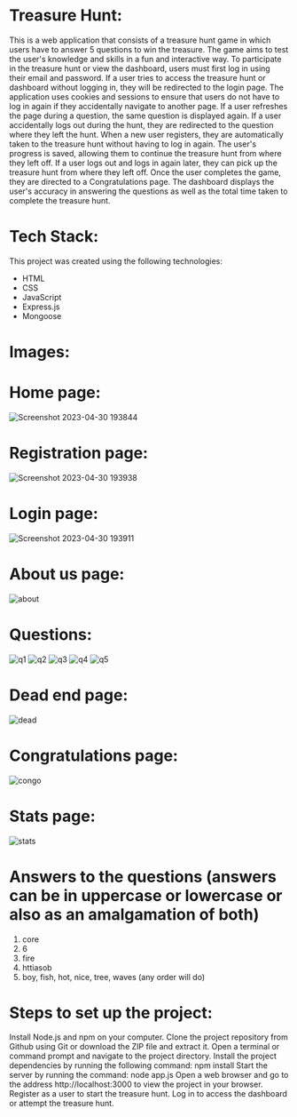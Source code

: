 # Treasure Hunt:

This is a web application that consists of a treasure hunt game in which users have to answer 5 questions to win the treasure. The game aims to test the user's knowledge and skills in a fun and interactive way.
To participate in the treasure hunt or view the dashboard, users must first log in using their email and password. If a user tries to access the treasure hunt or dashboard without logging in, they will be redirected to the login page.
The application uses cookies and sessions to ensure that users do not have to log in again if they accidentally navigate to another page. If a user refreshes the page during a question, the same question is displayed again.
If a user accidentally logs out during the hunt, they are redirected to the question where they left the hunt. When a new user registers, they are automatically taken to the treasure hunt without having to log in again. The user's progress is saved, allowing them to continue the treasure hunt from where they left off. If a user logs out and logs in again later, they can pick up the treasure hunt from where they left off.
Once the user completes the game, they are directed to a Congratulations page. The dashboard displays the user's accuracy in answering the questions as well as the total time taken to complete the treasure hunt.

# Tech Stack:

This project was created using the following technologies:
* HTML
* CSS
* JavaScript
* Express.js
* Mongoose

# Images:

# Home page:
![Screenshot 2023-04-30 193844](https://user-images.githubusercontent.com/122614867/235409693-6babf944-1fd7-48e9-9af5-cb69fd959671.png)

# Registration page:
![Screenshot 2023-04-30 193938](https://user-images.githubusercontent.com/122614867/235409703-e30a279f-f6f7-44cb-ab76-62a4bc3f115d.png)

# Login page:
![Screenshot 2023-04-30 193911](https://user-images.githubusercontent.com/122614867/235409728-6ffc254b-bf3c-4366-9f99-8c5b5255b7af.png)

# About us page:
![about](https://user-images.githubusercontent.com/122614867/235410088-73b624cb-aac9-46d9-bab9-828e455f55ee.png)

# Questions:
![q1](https://user-images.githubusercontent.com/122614867/235410347-06c44dcd-08d1-42d9-998c-22a35d0aaead.png)
![q2](https://user-images.githubusercontent.com/122614867/235410354-d97eec4b-0b45-4e7f-a4b2-140f01a7118b.png)
![q3](https://user-images.githubusercontent.com/122614867/235410358-ed69c127-ddf6-46a9-a3a8-c2dc56f9f1ce.png)
![q4](https://user-images.githubusercontent.com/122614867/235410366-68c19abe-768f-4589-8565-650fedfb0184.png)
![q5](https://user-images.githubusercontent.com/122614867/235410369-aa2aee40-c0a5-43f8-98ee-78829d4ec1eb.png)

# Dead end page:
![dead](https://user-images.githubusercontent.com/122614867/235410469-cdc363d9-f1be-4258-8ae7-7fdad8b77091.png)

# Congratulations page:
![congo](https://user-images.githubusercontent.com/122614867/235410473-4d158623-2278-4ae4-bce5-651fbb684d53.png)

# Stats page:
![stats](https://user-images.githubusercontent.com/122614867/235410480-ae2c807d-8c9f-4760-b364-b1e34e1077a7.png)

# Answers to the questions (answers can be in uppercase or lowercase or also as an amalgamation of both)
1. core
2. 6
3. fire
4. httiasob
5. boy, fish, hot, nice, tree, waves (any order will do)

# Steps to set up the project:

Install Node.js and npm on your computer.
Clone the project repository from Github using Git or download the ZIP file and extract it.
Open a terminal or command prompt and navigate to the project directory.
Install the project dependencies by running the following command: npm install
Start the server by running the command: node app.js
Open a web browser and go to the address http://localhost:3000 to view the project in your browser.
Register as a user to start the treasure hunt.
Log in to access the dashboard or attempt the treasure hunt.
